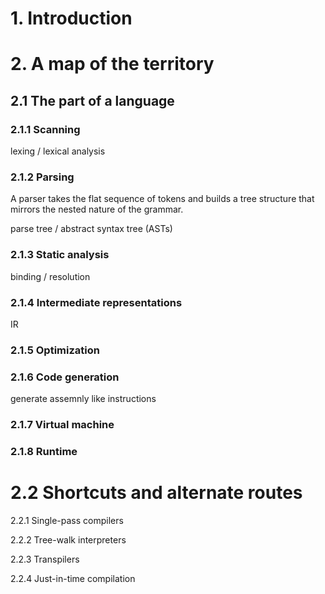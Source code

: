 # 1. Introduction

# 2. A map of the territory

## 2.1 The part of a language

### 2.1.1 Scanning

lexing / lexical analysis

### 2.1.2 Parsing

A parser takes the flat sequence of tokens and builds a tree structure that mirrors the nested nature of the grammar.

parse tree / abstract syntax tree (ASTs)

### 2.1.3 Static analysis

binding / resolution

### 2.1.4 Intermediate representations

IR

### 2.1.5 Optimization

### 2.1.6 Code generation

generate assemnly like instructions

### 2.1.7 Virtual machine

### 2.1.8 Runtime

# 2.2 Shortcuts and alternate routes

2.2.1 Single-pass compilers

2.2.2 Tree-walk interpreters

2.2.3 Transpilers

2.2.4 Just-in-time compilation